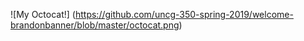 ![My Octocat!]
(https://github.com/uncg-350-spring-2019/welcome-brandonbanner/blob/master/octocat.png)
